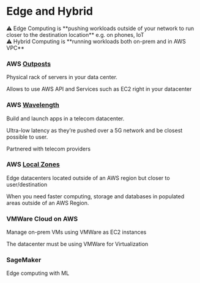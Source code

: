# Edge and Hybrid

<aside>
⚠️ Edge Computing is **pushing workloads outside of your network to run closer to the destination location** e.g. on phones, IoT

</aside>

<aside>
⚠️ Hybrid Computing is **running workloads both on-prem and in AWS VPC**

</aside>

### AWS [Outposts](https://www.notion.so/Outposts-6b5bf1a4fc2a41b8ad2933931ac0e624)

Physical rack of servers in your data center. 

Allows to use AWS API and Services such as EC2 right in your datacenter

### AWS [Wavelength](https://www.notion.so/Wavelength-Zones-1d84e29566e54e32a0764e4cfe3c52ac)

Build and launch apps in a telecom datacenter.

Ultra-low latency as they’re pushed over a 5G network and be closest possible to user.

Partnered with telecom providers

### AWS [Local Zones](https://www.notion.so/Local-Zones-4d28e20175224ede9a26b59fa7e79627)

Edge datacenters located outside of an AWS region but closer to user/destination

When you need faster computing, storage and databases in populated areas outside of an AWS Region.

### VMWare Cloud on AWS

Manage on-prem VMs using VMWare as EC2 instances

The datacenter must be using VMWare for Virtualization

### SageMaker

Edge computing with ML
